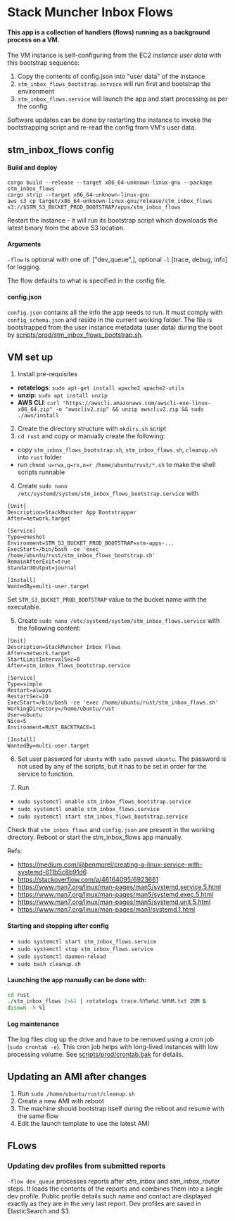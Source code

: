 # Stack Muncher Inbox Flows

#### This app is a collection of handlers (flows) running as a background process on a VM.

The VM instance is self-configuring from the EC2 *instance user data* with this bootstrap sequence:

1. Copy the contents of config.json into "user data" of the instance
2. `stm_inbox_flows_bootstrap.service` will run first and bootstrap the environment
3. `stm_inbox_flows.service` will launch the app and start processing as per the config

Software updates can be done by restarting the instance to invoke the bootstrapping script and re-read the config from VM's user data.

## stm_inbox_flows config

#### Build and deploy
```shell
cargo build --release --target x86_64-unknown-linux-gnu --package stm_inbox_flows
cargo strip --target x86_64-unknown-linux-gnu
aws s3 cp target/x86_64-unknown-linux-gnu/release/stm_inbox_flows s3://$STM_S3_BUCKET_PROD_BOOTSTRAP/apps/stm_inbox_flows
```
Restart the instance - it will run its bootstrap script which downloads the latest binary from the above S3 location.

#### Arguments

`-flow` is optional with one of: ["dev_queue",], optional `-l` [trace, debug, info] for logging.

The flow defaults to what is specified in the config file.

#### config.json

`config.json` contains all the info the app needs to run. It must comply with `config_schema.json` and reside in the current working folder.
The file is bootstrapped from the user instance metadata (user data) during the boot by [scripts/prod/stm_inbox_flows_bootstrap.sh](scripts/prod/stm_inbox_flows_bootstrap.sh).

## VM set up

1. Install pre-requisites
- **rotatelogs**: `sudo apt-get install apache2 apache2-utils`
- **unzip**: `sudo apt install unzip`
- **AWS CLI**: `curl "https://awscli.amazonaws.com/awscli-exe-linux-x86_64.zip" -o "awscliv2.zip" && unzip awscliv2.zip && sudo ./aws/install`

2. Create the directory structure with `mkdirs.sh` script
3. `cd rust` and copy or manually create the following:
- copy `stm_inbox_flows_bootstrap.sh`, `stm_inbox_flows.sh`, `cleanup.sh` into `rust` folder
- run `chmod u=rwx,g=rx,o=r /home/ubuntu/rust/*.sh` to make the shell scripts runnable


4. Create `sudo nano /etc/systemd/system/stm_inbox_flows_bootstrap.service` with
```
[Unit]
Description=StackMuncher App Bootstrapper
After=network.target

[Service]
Type=oneshot
Environment=STM_S3_BUCKET_PROD_BOOTSTRAP=stm-apps-...
ExecStart=/bin/bash -ce 'exec /home/ubuntu/rust/stm_inbox_flows_bootstrap.sh'
RemainAfterExit=true
StandardOutput=journal

[Install]
WantedBy=multi-user.target
```
Set `STM_S3_BUCKET_PROD_BOOTSTRAP` value to the bucket name with the executable.

5. Create `sudo nano /etc/systemd/system/stm_inbox_flows.service` with the following content:

```
[Unit]
Description=StackMuncher Inbox Flows
After=network.target
StartLimitIntervalSec=0
After=stm_inbox_flows_bootstrap.service

[Service]
Type=simple
Restart=always
RestartSec=10
ExecStart=/bin/bash -ce 'exec /home/ubuntu/rust/stm_inbox_flows.sh'
WorkingDirectory=/home/ubuntu/rust
User=ubuntu
Nice=5
Environment=RUST_BACKTRACE=1

[Install]
WantedBy=multi-user.target
```

6. Set user password for `ubuntu` with `sudo passwd ubuntu`. The password is not used by any of the scripts, but it has to be set in order for the service to function.

7. Run 
 - `sudo systemctl enable stm_inbox_flows_bootstrap.service`
 - `sudo systemctl enable stm_inbox_flows.service`
 - `sudo systemctl start stm_inbox_flows_bootstrap.service`

Check that `stm_inbox_flows` and `config.json` are present in the working directory. Reboot or start the stm_inbox_flows app manually.

Refs:
- https://medium.com/@benmorel/creating-a-linux-service-with-systemd-611b5c8b91d6
- https://stackoverflow.com/a/46164095/6923661
- https://www.man7.org/linux/man-pages/man5/systemd.service.5.html
- https://www.man7.org/linux/man-pages/man5/systemd.exec.5.html
- https://www.man7.org/linux/man-pages/man5/systemd.unit.5.html
- https://www.man7.org/linux/man-pages/man1/systemd.1.html

#### Starting and stopping after config

- `sudo systemctl start stm_inbox_flows.service`
- `sudo systemctl stop stm_inbox_flows.service`
- `sudo systemctl daemon-reload`
- `sudo bash cleanup.sh`

#### Launching the app manually can be done with:
```bash
cd rust
./stm_inbox_flows 2>&1 | rotatelogs trace.%Y%m%d.%H%M.txt 20M &
disown -h %1
```

#### Log maintenance

The log files clog up the drive and have to be removed using a cron job (`sudo crontab -e`). This cron job helps with long-lived instances with low processing volume.
See [scripts/prod/crontab.bak](scripts/prod/crontab.bak) for details.

## Updating an AMI after changes

1. Run `sudo /home/ubuntu/rust/cleanup.sh`
2. Create a new AMI with reboot
3. The machine should bootstrap itself during the reboot and resume with the same flow
4. Edit the launch template to use the latest AMI 


## FLows

### Updating dev profiles from submitted reports

`-flow dev_queue` processes reports after *stm_inbox* and *stm_inbox_router* steps. It loads the contents of the reports and combines them into a single dev profile. Public profile details such name and contact are displayed exactly as they are in the very last report. Dev profiles are saved in ElasticSearch and S3.

